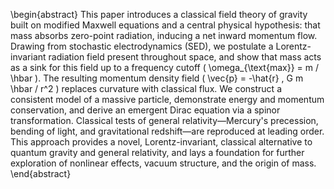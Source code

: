 \begin{abstract}
This paper introduces a classical field theory of gravity built on modified Maxwell equations and a central physical hypothesis: that mass absorbs zero-point radiation, inducing a net inward momentum flow. Drawing from stochastic electrodynamics (SED), we postulate a Lorentz-invariant radiation field present throughout space, and show that mass acts as a sink for this field up to a frequency cutoff \( \omega_{\text{max}} = m / \hbar \). The resulting momentum density field \( \vec{p} = -\hat{r} \, G m \hbar / r^2 \) replaces curvature with classical flux. We construct a consistent model of a massive particle, demonstrate energy and momentum conservation, and derive an emergent Dirac equation via a spinor transformation. Classical tests of general relativity—Mercury's precession, bending of light, and gravitational redshift—are reproduced at leading order. This approach provides a novel, Lorentz-invariant, classical alternative to quantum gravity and general relativity, and lays a foundation for further exploration of nonlinear effects, vacuum structure, and the origin of mass.
\end{abstract}
